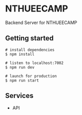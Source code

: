 # NTHUEECAMP

Backend Server for NTHUEECAMP

## Getting started

```
# install dependencies
$ npm install

# listen to localhost:7002
$ npm run dev

# launch for production
$ npm run start
```

## Services

- API
